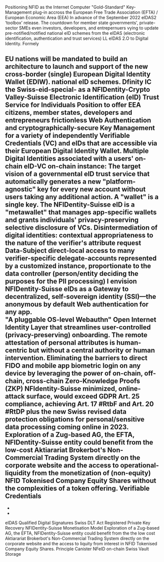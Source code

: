 Positioning NFID as the Internet Computer "Gold-Standard" Key-Management plug-in accross the European Free Trade Association (EFTA) / European Economic Area (EEA) In advance of the September 2022 eIDAS2 ‘toolbox’ release. 
The countdown for member state governments', private-sector SMEs even investors, developers, and entrepernuers vying to update pre-notified/notified national eID schemes from the eIDAS (electronic identification, authentication and trust services) LL   eIDAS 2.O to Digital Identity. 
Formely 

EU nations will be mandated to build an architecture to launch and support of the new cross-border (single) European Digital Identity Wallet (EDIW). national eID schemes.
Dfinity IC the Swiss-eid-special- as a NFIDentity-Crypto Valley-Suisse Electronic Identification (eID) Trust Service for Individuals
Position to offer EEA citizens, member states, developers and entrepreneurs frictionless Web Authentication and cryptographically-secure Key Management for a variety of independently Verifiable Credentials (VC) and eIDs that are accessible via their European Digital Identity Wallet.
Multiple Digital Identities associated with a users' on-chain eID-VC on-chain instance: The target vision of a governmental eID trust service that automatically generates a new "platform-agnostic" key for every new account without users taking any additional action.
A "wallet" is a single key. The NFIDentity-Suisse eID is a "metawallet" that manages app-specific wallets and grants individuals' privacy-preserving selective disclosure of VCs.
Disintermediation of digital identities: contextual appropriateness to the nature of the verifier's attribute request
Data-Subject direct-local access to many verifier-specific delegate-accounts represented by a customized instance, proportionate to the data controller (person/entity deciding the purposes for the PII processing)
I envision NFIDentity-Suisse eIDs as a Gateway to decentralized, self-sovereign identity (SSI)—the anonymous by default Web authentication for any app.  
"A pluggable OS-level Webauthn" Open Internet Identity Layer that streamlines user-controlled (privacy-preserving) onboarding. The remote attestation of personal attributes is human-centric but without a central authority or human intervention. 
Eliminating the barriers to direct FIDO and mobile app biometric login on any device by leveraging the power of on-chain, off-chain, cross-chain Zero-Knowledge Proofs  (ZKP) 
NFIdentity-Suisse minimized, online-attack surface, would exceed GDPR Art. 25 compliance, achieving Art. 17 #RtbF and Art. 20 #RtDP plus the new Swiss revised data protection obligations for personal/sensitive data processing coming online in 2023.
Exploration of a Zug-based AG, the EFTA, NFIDentity-Suisse entity could benefit from the low-cost Aktiarariat Brokerbot's Non-Commercial Trading System directly on the corporate website and the access to operational-liquidity from the monetization of (non-equity) NFID Tokenised Company Equity Shares without the complexities of a token offering.
Verifiable Credentials
-
-
-
eIDAS Qualified Digital Signatures
Swiss DLT Act Registered Private Key Recovery NFIDentity-Suisse Monetisation Model
Exploration of a Zug-based AG, the EFTA, NFIDentity-Suisse entity could benefit from the the low cost  Aktiarariat Brokerbot's Non-Commercial Trading System directly on the corporate website and the access to liquity from interest in NFID Tokenised Company Equity Shares. 
Principle Canister NFeID on-chain Swiss Vault Storage
